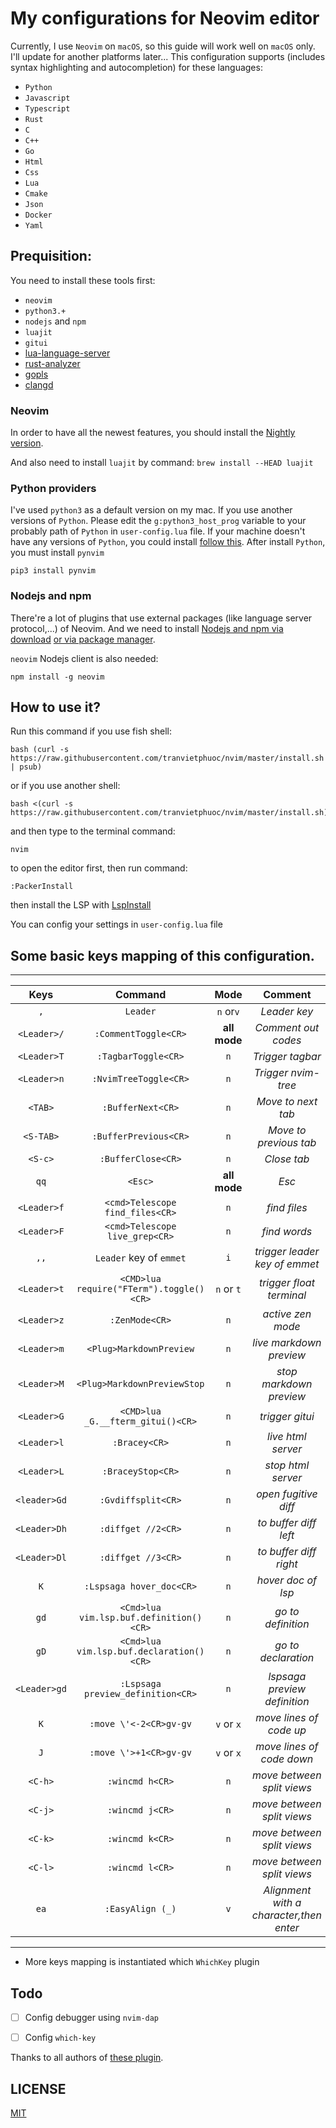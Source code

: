 # My configurations for Neovim editor

Currently, I use `Neovim` on `macOS`, so this guide will work well on `macOS` only. I'll update for another platforms later...
This configuration supports (includes syntax highlighting and autocompletion) for these languages:

- `Python`
- `Javascript`
- `Typescript`
- `Rust`
- `C`
- `C++`
- `Go`
- `Html`
- `Css`
- `Lua`
- `Cmake`
- `Json`
- `Docker`
- `Yaml`

## Prequisition:

You need to install these tools first:

- `neovim`
- `python3.+`
- `nodejs` and `npm`
- `luajit`
- `gitui`
- [lua-language-server](<https://github.com/sumneko/lua-language-server/wiki/Build-and-Run-(Standalone)>)
- [rust-analyzer](https://rust-analyzer.github.io/manual.html#rust-analyzer-language-server-binary)
- [gopls](https://github.com/golang/tools/blob/master/gopls/doc/vim.md)
- [clangd](https://clangd.llvm.org/installation.html)

### Neovim

In order to have all the newest features, you should install the [Nightly version](https://github.com/neovim/neovim/wiki/Installing-Neovim).

And also need to install `luajit` by command: `brew install --HEAD luajit`

### Python providers

I've used `python3` as a default version on my mac. If you use another versions of `Python`.
Please edit the `g:python3_host_prog` variable to your probably path of `Python` in `user-config.lua` file.
If your machine doesn't have any versions of `Python`, you could install [follow this](https://www.python.org/).
After install `Python`, you must install `pynvim`

```
pip3 install pynvim
```

### Nodejs and npm

There're a lot of plugins that use external packages (like language server protocol,...) of Neovim. And we need to install [Nodejs and npm via download](https://nodejs.org/en/download/)
[or via package manager](https://nodejs.org/en/download/package-manager/).

`neovim` Nodejs client is also needed:

```
npm install -g neovim
```

## How to use it?

Run this command if you use fish shell:

```
bash (curl -s https://raw.githubusercontent.com/tranvietphuoc/nvim/master/install.sh | psub)
```

or if you use another shell:

```
bash <(curl -s https://raw.githubusercontent.com/tranvietphuoc/nvim/master/install.sh)
```

and then type to the terminal command:

```
nvim
```

to open the editor first, then run command:

```
:PackerInstall

```

then install the LSP with [LspInstall](https://github.com/kabouzeid/nvim-lspinstall)


You can config your settings in `user-config.lua` file


## Some basic keys mapping of this configuration.

---

|     Keys     |                   Command               | Mode         | Comment                                  |
| :----------: | :--------------------------------------:|:------------:|:----------------------------------------:|
|     `,`      | `Leader`                                | `n` or`v`    | *Leader key*                             |
| `<Leader>/`  | `:CommentToggle<CR>`                    | **all mode** | *Comment out codes*                      |
| `<Leader>T`  | `:TagbarToggle<CR>`                     | `n`          | *Trigger tagbar*                         |
| `<Leader>n`  | `:NvimTreeToggle<CR>`                   | `n`          | *Trigger nvim-tree*                      |
|   `<TAB>`    | `:BufferNext<CR>`                       | `n`          | *Move to next tab*                       |
|  `<S-TAB>`   | `:BufferPrevious<CR>`                   | `n`          | *Move to previous tab*                   |
|   `<S-c>`    | `:BufferClose<CR>`                      | `n`          | *Close tab*                              |
|     `qq`     | `<Esc>`                                 | **all mode** | *Esc*                                    |
| `<Leader>f`  | `<cmd>Telescope find_files<CR>`         | `n`          | *find files*                             |
| `<Leader>F`  | `<cmd>Telescope live_grep<CR>`          | `n`          | *find words*                             |
|     `,,`     | `Leader` key of `emmet`                 | `i`          | *trigger leader key of emmet*            |
| `<Leader>t`  | `<CMD>lua require("FTerm").toggle()<CR>`| `n` or `t`   | *trigger float terminal*                 |
| `<Leader>z`  | `:ZenMode<CR>`                          | `n`          | *active zen mode*                        |
| `<Leader>m`  | `<Plug>MarkdownPreview`                 | `n`          | *live markdown preview*                  |
| `<Leader>M`  | `<Plug>MarkdownPreviewStop`             | `n`          | *stop markdown preview*                  |
| `<Leader>G`  | `<CMD>lua _G.__fterm_gitui()<CR>`       | `n`          | *trigger gitui*                          |
| `<Leader>l`  | `:Bracey<CR>`                           | `n`          | *live html server*                       |
| `<Leader>L`  | `:BraceyStop<CR>`                       | `n`          | *stop html server*                       |
| `<leader>Gd` | `:Gvdiffsplit<CR>`                      | `n`          | *open fugitive diff*                     |
| `<Leader>Dh` | `:diffget //2<CR>`                      | `n`          | *to buffer diff left*                    |
| `<Leader>Dl` | `:diffget //3<CR>`                      | `n`          | *to buffer diff right*                   |
| `K`          | `:Lspsaga hover_doc<CR>`                | `n`          | *hover doc of lsp*                       |
| `gd`         | `<Cmd>lua vim.lsp.buf.definition()<CR>` | `n`          | *go to definition*                       |
| `gD`         | `<Cmd>lua vim.lsp.buf.declaration()<CR>`| `n`          | *go to declaration*                      |
| `<Leader>gd` | `:Lspsaga preview_definition<CR>`       | `n`          | *lspsaga preview definition*             |
| `K`          | `:move \'<-2<CR>gv-gv`                  | `v` or `x`   | *move lines of code up*                  |
| `J`          | `:move \'>+1<CR>gv-gv`                  | `v` or `x`   | *move lines of code down*                |
| `<C-h>`      | `:wincmd h<CR>`                         | `n`          | *move between split views*               |
| `<C-j>`      | `:wincmd j<CR>`                         | `n`          | *move between split views*               |
| `<C-k>`      | `:wincmd k<CR>`                         | `n`          | *move between split views*               |
| `<C-l>`      | `:wincmd l<CR>`                         | `n`          | *move between split views*               |
| `ea`         | `:EasyAlign (_)`                        | `v`          | *Alignment with a character,then enter*  |


---

* More keys mapping is instantiated which `WhichKey` plugin

## Todo
- [ ] Config debugger using `nvim-dap`
- [ ] Config `which-key`


Thanks to all authors of [these plugin](./lua/plugins.lua).


## LICENSE

[MIT](./LICENSE)
